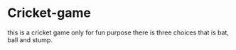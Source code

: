 # Cricket-game
this is a cricket game only for fun purpose there is three choices that is bat, ball and stump.
